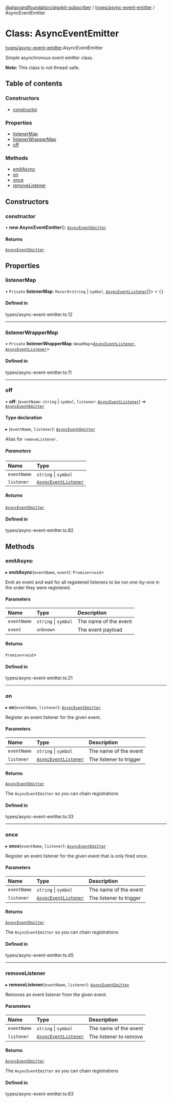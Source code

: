 [@algorandfoundation/algokit-subscriber](../README.md) / [types/async-event-emitter](../modules/types_async_event_emitter.md) / AsyncEventEmitter

# Class: AsyncEventEmitter

[types/async-event-emitter](../modules/types_async_event_emitter.md).AsyncEventEmitter

Simple asynchronous event emitter class.

**Note:** This class is not thread-safe.

## Table of contents

### Constructors

- [constructor](types_async_event_emitter.AsyncEventEmitter.md#constructor)

### Properties

- [listenerMap](types_async_event_emitter.AsyncEventEmitter.md#listenermap)
- [listenerWrapperMap](types_async_event_emitter.AsyncEventEmitter.md#listenerwrappermap)
- [off](types_async_event_emitter.AsyncEventEmitter.md#off)

### Methods

- [emitAsync](types_async_event_emitter.AsyncEventEmitter.md#emitasync)
- [on](types_async_event_emitter.AsyncEventEmitter.md#on)
- [once](types_async_event_emitter.AsyncEventEmitter.md#once)
- [removeListener](types_async_event_emitter.AsyncEventEmitter.md#removelistener)

## Constructors

### constructor

• **new AsyncEventEmitter**(): [`AsyncEventEmitter`](types_async_event_emitter.AsyncEventEmitter.md)

#### Returns

[`AsyncEventEmitter`](types_async_event_emitter.AsyncEventEmitter.md)

## Properties

### listenerMap

• `Private` **listenerMap**: `Record`\<`string` \| `symbol`, [`AsyncEventListener`](../modules/types_async_event_emitter.md#asynceventlistener)[]\> = `{}`

#### Defined in

types/async-event-emitter.ts:12

___

### listenerWrapperMap

• `Private` **listenerWrapperMap**: `WeakMap`\<[`AsyncEventListener`](../modules/types_async_event_emitter.md#asynceventlistener), [`AsyncEventListener`](../modules/types_async_event_emitter.md#asynceventlistener)\>

#### Defined in

types/async-event-emitter.ts:11

___

### off

• **off**: (`eventName`: `string` \| `symbol`, `listener`: [`AsyncEventListener`](../modules/types_async_event_emitter.md#asynceventlistener)) => [`AsyncEventEmitter`](types_async_event_emitter.AsyncEventEmitter.md)

#### Type declaration

▸ (`eventName`, `listener`): [`AsyncEventEmitter`](types_async_event_emitter.AsyncEventEmitter.md)

Alias for `removeListener`.

##### Parameters

| Name | Type |
| :------ | :------ |
| `eventName` | `string` \| `symbol` |
| `listener` | [`AsyncEventListener`](../modules/types_async_event_emitter.md#asynceventlistener) |

##### Returns

[`AsyncEventEmitter`](types_async_event_emitter.AsyncEventEmitter.md)

#### Defined in

types/async-event-emitter.ts:82

## Methods

### emitAsync

▸ **emitAsync**(`eventName`, `event`): `Promise`\<`void`\>

Emit an event and wait for all registered listeners to be run one-by-one
in the order they were registered.

#### Parameters

| Name | Type | Description |
| :------ | :------ | :------ |
| `eventName` | `string` \| `symbol` | The name of the event |
| `event` | `unknown` | The event payload |

#### Returns

`Promise`\<`void`\>

#### Defined in

types/async-event-emitter.ts:21

___

### on

▸ **on**(`eventName`, `listener`): [`AsyncEventEmitter`](types_async_event_emitter.AsyncEventEmitter.md)

Register an event listener for the given event.

#### Parameters

| Name | Type | Description |
| :------ | :------ | :------ |
| `eventName` | `string` \| `symbol` | The name of the event |
| `listener` | [`AsyncEventListener`](../modules/types_async_event_emitter.md#asynceventlistener) | The listener to trigger |

#### Returns

[`AsyncEventEmitter`](types_async_event_emitter.AsyncEventEmitter.md)

The `AsyncEventEmitter` so you can chain registrations

#### Defined in

types/async-event-emitter.ts:33

___

### once

▸ **once**(`eventName`, `listener`): [`AsyncEventEmitter`](types_async_event_emitter.AsyncEventEmitter.md)

Register an event listener for the given event that is only fired once.

#### Parameters

| Name | Type | Description |
| :------ | :------ | :------ |
| `eventName` | `string` \| `symbol` | The name of the event |
| `listener` | [`AsyncEventListener`](../modules/types_async_event_emitter.md#asynceventlistener) | The listener to trigger |

#### Returns

[`AsyncEventEmitter`](types_async_event_emitter.AsyncEventEmitter.md)

The `AsyncEventEmitter` so you can chain registrations

#### Defined in

types/async-event-emitter.ts:45

___

### removeListener

▸ **removeListener**(`eventName`, `listener`): [`AsyncEventEmitter`](types_async_event_emitter.AsyncEventEmitter.md)

Removes an event listener from the given event.

#### Parameters

| Name | Type | Description |
| :------ | :------ | :------ |
| `eventName` | `string` \| `symbol` | The name of the event |
| `listener` | [`AsyncEventListener`](../modules/types_async_event_emitter.md#asynceventlistener) | The listener to remove |

#### Returns

[`AsyncEventEmitter`](types_async_event_emitter.AsyncEventEmitter.md)

The `AsyncEventEmitter` so you can chain registrations

#### Defined in

types/async-event-emitter.ts:63
